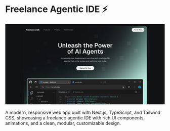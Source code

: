# Freelance Agentic IDE ⚡

<img src="/public/images/Hero.png" alt="Hero">

A modern, responsive web app built with Next.js, TypeScript, and Tailwind CSS, showcasing a freelance agentic IDE with rich UI components, animations, and a clean, modular, customizable design.